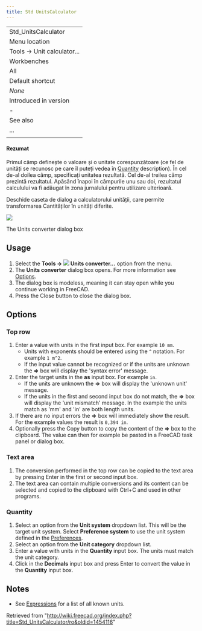 ```yaml
---
title: Std UnitsCalculator
---
```

|  |
| --- |
| Std\_UnitsCalculator |
| Menu location |
| Tools → Unit calculator... |
| Workbenches |
| All |
| Default shortcut |
| *None* |
| Introduced in version |
| - |
| See also |
| ... |
|  |

#### Rezumat

Primul câmp definește o valoare și o unitate corespunzătoare (ce fel de unități se recunosc pe care îl puteți vedea în [Quantity](/Quantity "Quantity") description). În cel de-al doilea câmp, specificați unitatea rezultată. Cel de-al treilea câmp prezintă rezultatul. Apăsând înapoi în câmpurile unu sau doi, rezultatul calculului va fi adăugat în zona jurnalului pentru utilizare ulterioară.

Deschide caseta de dialog a calculatorului unității, care permite transformarea Cantităților în unități diferite.

![](/images/Std_UnitsCalculator_Dialog.png)

The Units converter dialog box

## Usage

1. Select the **Tools → ![](/images/Std_UnitsCalculator.svg) Units converter...** option from the menu.
2. The **Units converter** dialog box opens. For more information see [Options](#Options).
3. The dialog box is modeless, meaning it can stay open while you continue working in FreeCAD.
4. Press the Close button to close the dialog box.

## Options

### Top row

1. Enter a value with units in the first input box. For example `10 mm`.
   * Units with exponents should be entered using the `^` notation. For example `1 m^2`.
   * If the input value cannot be recognized or if the units are unknown the **=>** box will display the 'syntax error' message.
2. Enter the target units in the **as** input box. For example `in`.
   * If the units are unknown the **=>** box will display the 'unknown unit' message.
   * If the units in the first and second input box do not match, the **=>** box will display the 'unit mismatch' message. In the example the units match as 'mm' and 'in' are both length units.
3. If there are no input errors the **=>** box will immediately show the result. For the example values the result is `0,394 in`.
4. Optionally press the Copy button to copy the content of the **=>** box to the clipboard. The value can then for example be pasted in a FreeCAD task panel or dialog box.

### Text area

1. The conversion performed in the top row can be copied to the text area by pressing Enter in the first or second input box.
2. The text area can contain multiple conversions and its content can be selected and copied to the clipboard with Ctrl+C and used in other programs.

### Quantity

1. Select an option from the **Unit system** dropdown list. This will be the target unit system. Select **Preference system** to use the unit system defined in the [Preferences](/Preferences_Editor#Units "Preferences Editor").
2. Select an option from the **Unit category** dropdown list.
3. Enter a value with units in the **Quantity** input box. The units must match the unit category.
4. Click in the **Decimals** input box and press Enter to convert the value in the **Quantity** input box.

## Notes

* See [Expressions](/Expressions#Units "Expressions") for a list of all known units.

Retrieved from "<http://wiki.freecad.org/index.php?title=Std_UnitsCalculator/ro&oldid=1454116>"
